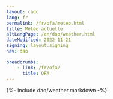 ```yaml
---
layout: cadc
lang: fr
permalink: /fr/ofa/meteo.html
title: Météo actuelle
altLangPage: /en/dao/weather.html
dateModified: 2022-11-21
signing: layout.signing
nav: dao

breadcrumbs:
    - link: /fr/ofa/
      title: OFA
---
```


{%- include dao/weather.markdown -%}